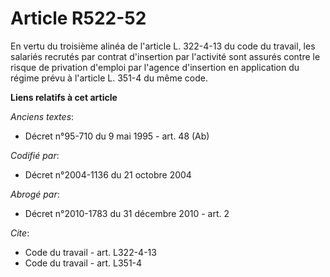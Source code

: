 # Article R522-52

En vertu du troisième alinéa de l'article L. 322-4-13 du code du travail, les salariés recrutés par contrat d'insertion par
l'activité sont assurés contre le risque de privation d'emploi par l'agence d'insertion en application du régime prévu à
l'article L. 351-4 du même code.

**Liens relatifs à cet article**

_Anciens textes_:

  - Décret n°95-710 du 9 mai 1995 - art. 48 (Ab)

_Codifié par_:

  - Décret n°2004-1136 du 21 octobre 2004

_Abrogé par_:

  - Décret n°2010-1783 du 31 décembre 2010 - art. 2

_Cite_:

  - Code du travail - art. L322-4-13
  - Code du travail - art. L351-4
